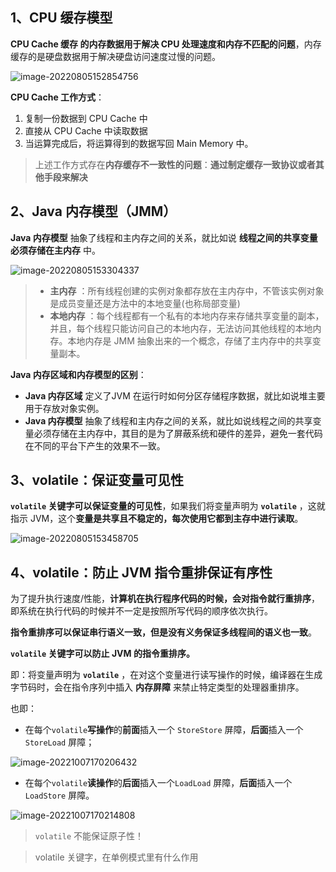 ## 1、CPU 缓存模型

**CPU Cache 缓存 的内存数据用于解决 CPU 处理速度和内存不匹配的问题**，内存缓存的是硬盘数据用于解决硬盘访问速度过慢的问题。

![image-20220805152854756](https://img.zxdmy.com/2022/202208051528133.png)

**CPU Cache 工作方式**：

1. 复制一份数据到 CPU Cache 中
2. 直接从 CPU Cache 中读取数据
3. 当运算完成后，将运算得到的数据写回 Main Memory 中。

> 上述工作方式存在**内存缓存不一致性的问题**：**通过制定缓存一致协议或者其他手段来解决**

## 2、Java 内存模型（JMM）

**Java 内存模型** 抽象了线程和主内存之间的关系，就比如说 **线程之间的共享变量必须存储在主内存** 中。

![image-20220805153304337](https://img.zxdmy.com/2022/202208051533910.png)

> - **主内存** ：所有线程创建的实例对象都存放在主内存中，不管该实例对象是成员变量还是方法中的本地变量(也称局部变量)
> - **本地内存** ：每个线程都有一个私有的本地内存来存储共享变量的副本，并且，每个线程只能访问自己的本地内存，无法访问其他线程的本地内存。本地内存是 JMM 抽象出来的一个概念，存储了主内存中的共享变量副本。

**Java 内存区域和内存模型的区别**：

- **Java 内存区域** 定义了JVM 在运行时如何分区存储程序数据，就比如说堆主要用于存放对象实例。
- **Java 内存模型** 抽象了线程和主内存之间的关系，就比如说线程之间的共享变量必须存储在主内存中，其目的是为了屏蔽系统和硬件的差异，避免一套代码在不同的平台下产生的效果不一致。

## 3、volatile：保证变量可见性

**`volatile` 关键字可以保证变量的可见性**，如果我们将变量声明为 **`volatile`** ，这就指示 JVM，这个**变量是共享且不稳定的，每次使用它都到主存中进行读取**。

![image-20220805153458705](https://img.zxdmy.com/2022/202208051535091.png)

## 4、volatile：防止 JVM 指令重排保证有序性

为了提升执行速度/性能，**计算机在执行程序代码的时候，会对指令就行重排序**，即系统在执行代码的时候并不一定是按照所写代码的顺序依次执行。

**指令重排序可以保证串行语义一致，但是没有义务保证多线程间的语义也一致**。

**`volatile` 关键字可以防止 JVM 的指令重排序。**

即：将变量声明为 **`volatile`** ，在对这个变量进行读写操作的时候，编译器在生成字节码时，会在指令序列中插入 **内存屏障** 来禁止特定类型的处理器重排序。

也即：

+ 在每个`volatile`**写操作**的**前面**插入一个 `StoreStore` 屏障，**后面**插入一个 `StoreLoad` 屏障；

![image-20221007170206432](https://img.zxdmy.com/2022/202210071702837.png)

+ 在每个`volatile`**读操作**的**后面**插入一个`LoadLoad` 屏障，**后面**插入一个`LoadStore` 屏障。

![image-20221007170214808](https://img.zxdmy.com/2022/202210071702791.png)

> `volatile` 不能保证原子性！

> volatile 关键字，在单例模式里有什么作用